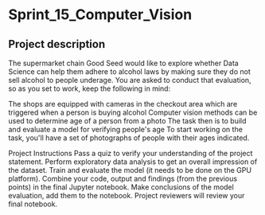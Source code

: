 # Sprint_15_Computer_Vision

## Project description
The supermarket chain Good Seed would like to explore whether Data Science can help them adhere to alcohol laws by making sure they do not sell alcohol to people underage. You are asked to conduct that evaluation, so as you set to work, keep the following in mind:

The shops are equipped with cameras in the checkout area which are triggered when a person is buying alcohol
Computer vision methods can be used to determine age of a person from a photo
The task then is to build and evaluate a model for verifying people's age
To start working on the task, you'll have a set of photographs of people with their ages indicated.

Project Instructions
Pass a quiz to verify your understanding of the project statement.
Perform exploratory data analysis to get an overall impression of the dataset.
Train and evaluate the model (it needs to be done on the GPU platform).
Combine your code, output and findings (from the previous points) in the final Jupyter notebook.
Make conclusions of the model evaluation, add them to the notebook.
Project reviewers will review your final notebook.
